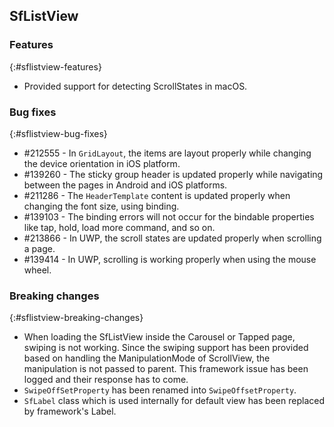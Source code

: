 ## SfListView

### Features
{:#sflistview-features}

* Provided support for detecting ScrollStates in macOS.

### Bug fixes
{:#sflistview-bug-fixes} 

* \#212555 - In `GridLayout`, the items are layout properly while changing the device orientation in iOS platform.
* \#139260 - The sticky group header is updated properly while navigating between the pages in Android and iOS platforms.
* \#211286 - The `HeaderTemplate` content is updated properly when changing the font size, using binding.
* \#139103 - The binding errors will not occur for the bindable properties like tap, hold, load more command, and so on.
* \#213866 - In UWP, the scroll states are updated properly when scrolling a page.
* \#139414 - In UWP, scrolling is working properly when using the mouse wheel.

### Breaking changes
{:#sflistview-breaking-changes}

*  When loading the SfListView inside the Carousel or Tapped page, swiping is not working. Since the swiping support has been provided based on handling the ManipulationMode of ScrollView, the manipulation is not passed to parent. This framework issue has been logged and their response has to come.
* `SwipeOffSetProperty` has been renamed into `SwipeOffsetProperty`.
* `SfLabel` class which is used internally for default view has been replaced by framework's Label.
